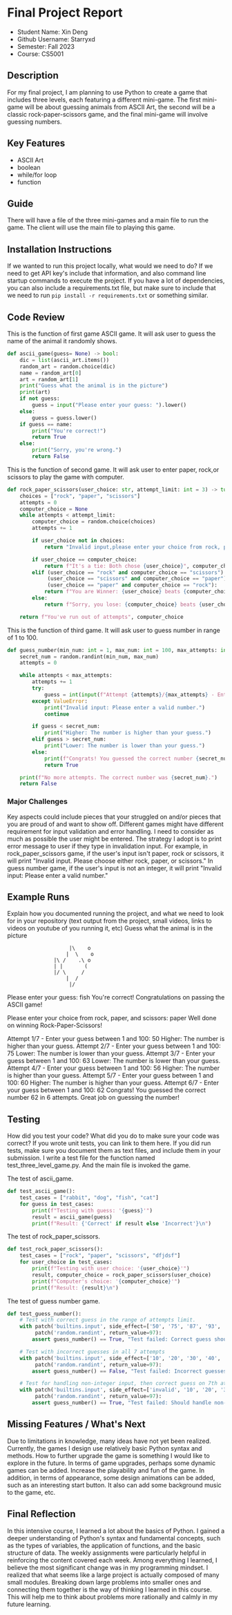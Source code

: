# Final Project Report

* Student Name: Xin Deng
* Github Username: Starryxd
* Semester: Fall 2023
* Course: CS5001



## Description 
For my final project, I am planning to use Python to create a game that includes three levels, each featuring a different mini-game. The first mini-game will be about guessing animals from ASCII Art, the second will be a classic rock-paper-scissors game, and the final mini-game will involve guessing numbers. 


## Key Features
* ASCII Art
* boolean
* while/for loop
* function

## Guide
There will have a file of the three mini-games and a main file to run the game. The client will use the main file to playing this game.


## Installation Instructions
If we wanted to run this project locally, what would we need to do?  If we need to get API key's include that information, and also command line startup commands to execute the project. If you have a lot of dependencies, you can also include a requirements.txt file, but make sure to include that we need to run `pip install -r requirements.txt` or something similar.

## Code Review
This is the function of first game ASCII game. It will ask user to guess the name of the animal it randomly shows.
```python
def ascii_game(guess= None) -> bool:
    dic = list(ascii_art.items())
    random_art = random.choice(dic)
    name = random_art[0]
    art = random_art[1]
    print("Guess what the animal is in the picture")
    print(art)
    if not guess:
        guess = input("Please enter your guess: ").lower()
    else:
        guess = guess.lower()
    if guess == name:
        print("You're correct!")
        return True
    else:
        print("Sorry, you're wrong.")
        return False
```
This is the function of second game. It will ask user to enter paper, rock,or scissors to play the game with computer.
```python
def rock_paper_scissors(user_choice: str, attempt_limit: int = 3) -> tuple:
    choices = ["rock", "paper", "scissors"]
    attempts = 0
    computer_choice = None
    while attempts < attempt_limit:
        computer_choice = random.choice(choices)
        attempts += 1

        if user_choice not in choices:
            return "Invalid input,please enter your choice from rock, paper and scissor", computer_choice

        if user_choice == computer_choice:
            return f"It's a tie: Both chose {user_choice}", computer_choice
        elif (user_choice == "rock" and computer_choice == "scissors") or \
             (user_choice == "scissors" and computer_choice == "paper") or \
             (user_choice == "paper" and computer_choice == "rock"):
            return f"You are Winner: {user_choice} beats {computer_choice}", computer_choice
        else:
            return f"Sorry, you lose: {computer_choice} beats {user_choice}", computer_choice

    return f"You've run out of attempts", computer_choice
```
This is the function of third game. It will ask user to guess number in range of 1 to 100.
```python
def guess_number(min_num: int = 1, max_num: int = 100, max_attempts: int = 7) -> bool:      
    secret_num = random.randint(min_num, max_num)
    attempts = 0

    while attempts < max_attempts:
        attempts += 1
        try:
            guess = int(input(f"Attempt {attempts}/{max_attempts} - Enter your guess between {min_num} and {max_num}: "))
        except ValueError:
            print("Invalid input: Please enter a valid number.")
            continue

        if guess < secret_num:
            print("Higher: The number is higher than your guess.")
        elif guess > secret_num:
            print("Lower: The number is lower than your guess.")
        else:
            print(f"Congrats! You guessed the correct number {secret_num} in {attempts} attempts.")
            return True

    print(f"No more attempts. The correct number was {secret_num}.")
    return False
```

### Major Challenges
Key aspects could include pieces that your struggled on and/or pieces that you are proud of and want to show off.
Different games might have different requirement for input validation and error handling. I need to consider as much as possible the user might be entered. The strategy I adopt is to print error message to user if they type in invalidation input. For example, in rock_paper_scissors game, if the user's input isn't paper, rock or scissors, it will print "Invalid input. Please choose either rock, paper, or scissors." In guess number game, if the user's input is not an integer, it will print "Invalid input: Please enter a valid number."

## Example Runs
Explain how you documented running the project, and what we need to look for in your repository (text output from the project, small videos, links to videos on youtube of you running it, etc)
Guess what the animal is in the picture

                        |\    o
                       |  \    o
                   |\ /    .\ o
                   | |       (
                   |/ \     /
                       |  /
                        |/
            
Please enter your guess: fish
You're correct!
Congratulations on passing the ASCII game!

Please enter your choice from rock, paper, and scissors: paper
Well done on winning Rock-Paper-Scissors!

Attempt 1/7 - Enter your guess between 1 and 100: 50
Higher: The number is higher than your guess.
Attempt 2/7 - Enter your guess between 1 and 100: 75
Lower: The number is lower than your guess.
Attempt 3/7 - Enter your guess between 1 and 100: 63
Lower: The number is lower than your guess.
Attempt 4/7 - Enter your guess between 1 and 100: 56
Higher: The number is higher than your guess.
Attempt 5/7 - Enter your guess between 1 and 100: 60
Higher: The number is higher than your guess.
Attempt 6/7 - Enter your guess between 1 and 100: 62
Congrats! You guessed the correct number 62 in 6 attempts.
Great job on guessing the number!

## Testing
How did you test your code? What did you do to make sure your code was correct? If you wrote unit tests, you can link to them here. If you did run tests, make sure you document them as text files, and include them in your submission.
I write a test file for the function named test_three_level_game.py. And the main file is invoked the game.

The test of ascii_game. 
```python
def test_ascii_game():
    test_cases = ["rabbit", "dog", "fish", "cat"]
    for guess in test_cases:
        print(f"Testing with guess: '{guess}'")
        result = ascii_game(guess)
        print(f"Result: {'Correct' if result else 'Incorrect'}\n")
```
The test of rock_paper_scissors.
```python
def test_rock_paper_scissors():
    test_cases = ["rock", "paper", "scissors", "dfjdsf"]
    for user_choice in test_cases:
        print(f"Testing with user choice: '{user_choice}'")
        result, computer_choice = rock_paper_scissors(user_choice)
        print(f"Computer's choice: '{computer_choice}'")
        print(f"Result: {result}\n")
```
The test of guess number game.
```python
def test_guess_number():
    # Test with correct guess in the range of attempts limit.
    with patch('builtins.input', side_effect=['50', '75', '87', '93', '96', '97']), \
         patch('random.randint', return_value=97):
        assert guess_number() == True, "Test failed: Correct guess should return True"

    # Test with incorrect guesses in all 7 attempts
    with patch('builtins.input', side_effect=['10', '20', '30', '40', '50', '60', '70']), \
         patch('random.randint', return_value=97):
        assert guess_number() == False, "Test failed: Incorrect guesses should return False"

    # Test for handling non-integer input, then correct guess on 7th attempt
    with patch('builtins.input', side_effect=['invalid', '10', '20', '30', '40', '50', '97']), \
         patch('random.randint', return_value=97):
        assert guess_number() == True, "Test failed: Should handle non-integer input and continue"
```

## Missing Features / What's Next
Due to limitations in knowledge, many ideas have not yet been realized. Currently, the games I design use relatively basic Python syntax and methods. How to further upgrade the game is something I would like to explore in the future. In terms of game upgrades, perhaps some dynamic games can be added. Increase the playability and fun of the game. In addition, in terms of appearance, some design animations can be added, such as an interesting start button. It also can add some background music to the game, etc.

## Final Reflection
In this intensive course, I learned a lot about the basics of Python. I gained a deeper understanding of Python's syntax and fundamental concepts, such as the types of variables, the application of functions, and the basic structure of data. The weekly assignments were particularly helpful in reinforcing the content covered each week. Among everything I learned, I believe the most significant change was in my programming mindset. I realized that what seems like a large project is actually composed of many small modules. Breaking down large problems into smaller ones and connecting them together is the way of thinking I learned in this course. This will help me to think about problems more rationally and calmly in my future learning.